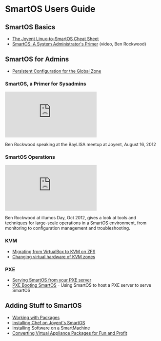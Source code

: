 # SmartOS Users Guide

## SmartOS Basics

- [The Joyent Linux-to-SmartOS Cheat Sheet][linux-smartos-cheatsheet]
- [SmartOS: A System Administrator's Primer][sa-primer] (video, Ben Rockwood)

[linux-smartos-cheatsheet]: the-linux-to-smartos-cheat-sheet.md
[sa-primer]: http://smartos.org/2012/08/22/smartos-an-sa-primer/

## SmartOS for Admins

- [Persistent Configuration for the Global Zone][gz-persist]

[gz-persist]: persistent-configuration-for-the-global-zone.md

### SmartOS, a Primer for Sysadmins

<!-- markdownlint-disable no-inline-html -->
<div class="youtube-player">
  <iframe type="text/html" src="https://www.youtube.com/embed/dxZExLeJz2I"
    frameborder="0" allowfullscreen></iframe>
</div>
<!-- markdownlint-enable no-inline-html -->

Ben Rockwood speaking at the BayLISA meetup at Joyent, August 16, 2012

### SmartOS Operations

<!-- markdownlint-disable no-inline-html -->
<div class="youtube-player">
<iframe type="text/html" src="https://www.youtube.com/embed/96PGoXHli3Q"
    frameborder="0" allowfullscreen></iframe>
</div>
<!-- markdownlint-enable no-inline-html -->

Ben Rockwood at illumos Day, Oct 2012, gives a look at tools and
techniques for large-scale operations in a SmartOS environment, from
monitoring to configuration management and troubleshooting.

### KVM

- [Migrating from VirtualBox to KVM on ZFS][migrating-from-vbox]
- [Changing virtual hardware of KVM zones][changing-vm-hw-kvm]

[migrating-from-vbox]: https://gist.github.com/1947201
[changing-vm-hw-kvm]: changing-virtual-hardware-of-kvm-zones.md

### PXE

- [Serving SmartOS from your PXE server][smartos-pxe]
- [PXE Booting SmartOS][simple-pxe] - Using SmartOS to host a PXE server to
  serve SmartOS

[smartos-pxe]: http://nahamu.github.com/2011/08/17/smartos-pxe.html
[simple-pxe]: pxe-booting-smartos.md

## Adding Stuff to SmartOS

- [Working with Packages][packages]
- [Installing Chef on Joyent's SmartOS][installing-chef]
- [Installing Software on a SmartMachine][installing-software]
- [Converting Virtual Appliance Packages for Fun and Profit][converting-appliances]

[packages]: working-with-packages.md
[installing-chef]: http://mirrorshades.net/post/11283352457
[installing-software]: http://wiki.joyent.com/display/jpc2/Installing+Software+on+a+SmartMachine
[converting-appliances]: http://smartos.org/2012/03/30/converting-virtual-appliance-packages-for-fun-and-profit/
